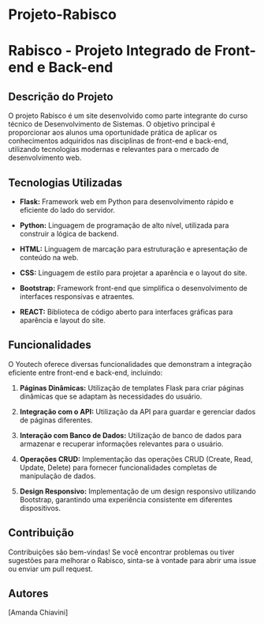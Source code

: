 # Projeto-Rabisco
# Rabisco - Projeto Integrado de Front-end e Back-end

## Descrição do Projeto

O projeto Rabisco é um site desenvolvido como parte integrante do curso técnico de Desenvolvimento de Sistemas. O objetivo principal é proporcionar aos alunos uma oportunidade prática de aplicar os conhecimentos adquiridos nas disciplinas de front-end e back-end, utilizando tecnologias modernas e relevantes para o mercado de desenvolvimento web.

## Tecnologias Utilizadas

- **Flask:** Framework web em Python para desenvolvimento rápido e eficiente do lado do servidor.

- **Python:** Linguagem de programação de alto nível, utilizada para construir a lógica de backend.

- **HTML:** Linguagem de marcação para estruturação e apresentação de conteúdo na web.

- **CSS:** Linguagem de estilo para projetar a aparência e o layout do site.

- **Bootstrap:** Framework front-end que simplifica o desenvolvimento de interfaces responsivas e atraentes.

- **REACT:** Biblioteca de código aberto para interfaces gráficas para aparência e layout do site.

## Funcionalidades

O Youtech oferece diversas funcionalidades que demonstram a integração eficiente entre front-end e back-end, incluindo:

1. **Páginas Dinâmicas:** Utilização de templates Flask para criar páginas dinâmicas que se adaptam às necessidades do usuário.

2. **Integração com o API:** Utilização da API para guardar e gerenciar dados de páginas diferentes.

3. **Interação com Banco de Dados:** Utilização de banco de dados para armazenar e recuperar informações relevantes para o usuário.

4. **Operações CRUD:** Implementação das operações CRUD (Create, Read, Update, Delete) para fornecer funcionalidades completas de manipulação de dados.

5. **Design Responsivo:** Implementação de um design responsivo utilizando Bootstrap, garantindo uma experiência consistente em diferentes dispositivos.

## Contribuição
Contribuições são bem-vindas! Se você encontrar problemas ou tiver sugestões para melhorar o Rabisco, sinta-se à vontade para abrir uma issue ou enviar um pull request.

## Autores
[Amanda Chiavini]
